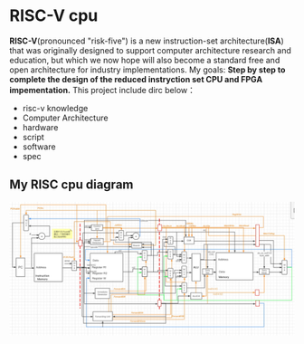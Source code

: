 # RISC-V cpu 

**RISC-V**(pronounced "risk-five") is a new instruction-set architecture(**ISA**) that was originally designed to support computer architecture research and education, but which we now hope will also become a standard free and open architecture for industry implementations.
My goals:
**Step by step to complete the design of the reduced instryction set CPU and FPGA impementation.**
This project include dirc below：
- risc-v knowledge
- Computer Architecture
- hardware
- script
- software
- spec

## My RISC cpu diagram

![datapath](https://raw.githubusercontent.com/wyp7788/blog_picture/main/blog_picture/datapath.jpg)
